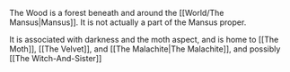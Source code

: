 The Wood is a forest beneath and around the [[World/The Mansus|Mansus]]. It is not actually a part of the Mansus proper. 

It is associated with darkness and the moth aspect, and is home to [[The Moth]], [[The Velvet]], and [[The Malachite|The Malachite]], and possibly [[The Witch-And-Sister]]
